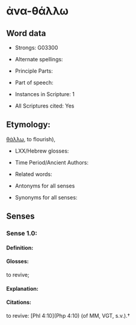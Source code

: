 # ἀνα-θάλλω

<!-- Status: S2=NeedsEdits -->
<!-- Lexica used for edits:   -->

## Word data

* Strongs: G03300

* Alternate spellings:



* Principle Parts: 


* Part of speech: 


* Instances in Scripture: 1

* All Scriptures cited: Yes

## Etymology: 

[θάλλω](), to flourish),

* LXX/Hebrew glosses: 


* Time Period/Ancient Authors: 


* Related words: 

* Antonyms for all senses

* Synonyms for all senses: 


## Senses 


### Sense  1.0: 

#### Definition: 

#### Glosses: 

to revive; 

#### Explanation: 


#### Citations: 

to revive: [Phl 4:10](Php 4:10) (of MM, VGT, s.v.).†
